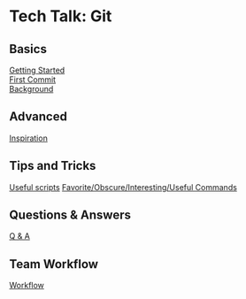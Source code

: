 Tech Talk: Git 
==============

Basics
------
[Getting Started](setup.md)  
[First Commit](basics.md)  
[Background](background.md)

Advanced
--------
[Inspiration]()

Tips and Tricks
---------------
[Useful scripts]() 
[Favorite/Obscure/Interesting/Useful Commands]()

Questions & Answers
--------------
[Q & A]()

Team Workflow
-------------
[Workflow]()

